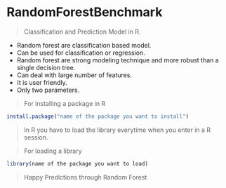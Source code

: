 # RandomForestBenchmark
> Classification and Prediction Model in R.
* Random forest are classification based model.
* Can be used for classification or regression.
* Random forest are strong modeling technique and more robust than a single decision tree.
* Can deal with large number of features.
* It is user friendly.
* Only two parameters. 

> For installing  a package in R
```R
install.package("name of the package you want to install")
```
> In R you have to load the library everytime when you enter in a R session.

> For  loading a library

```R
library(name of the package you want to load)
```

> Happy Predictions through Random Forest
